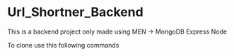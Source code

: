 ﻿# Url_Shortner_Backend
This is a backend project only made using MEN ->
MongoDB
Express
Node

To clone use this following commands
